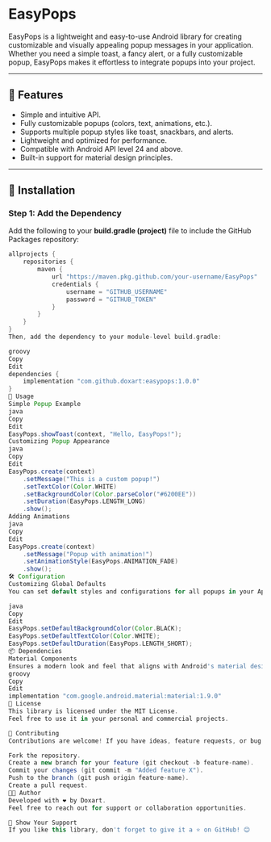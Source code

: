 # EasyPops

EasyPops is a lightweight and easy-to-use Android library for creating customizable and visually appealing popup messages in your application. Whether you need a simple toast, a fancy alert, or a fully customizable popup, EasyPops makes it effortless to integrate popups into your project.

---

## 🎉 Features

- Simple and intuitive API.
- Fully customizable popups (colors, text, animations, etc.).
- Supports multiple popup styles like toast, snackbars, and alerts.
- Lightweight and optimized for performance.
- Compatible with Android API level 24 and above.
- Built-in support for material design principles.

---

## 🚀 Installation

### Step 1: Add the Dependency

Add the following to your **build.gradle (project)** file to include the GitHub Packages repository:
```groovy
allprojects {
    repositories {
        maven {
            url "https://maven.pkg.github.com/your-username/EasyPops"
            credentials {
                username = "GITHUB_USERNAME"
                password = "GITHUB_TOKEN"
            }
        }
    }
}
Then, add the dependency to your module-level build.gradle:

groovy
Copy
Edit
dependencies {
    implementation "com.github.doxart:easypops:1.0.0"
}
📖 Usage
Simple Popup Example
java
Copy
Edit
EasyPops.showToast(context, "Hello, EasyPops!");
Customizing Popup Appearance
java
Copy
Edit
EasyPops.create(context)
    .setMessage("This is a custom popup!")
    .setTextColor(Color.WHITE)
    .setBackgroundColor(Color.parseColor("#6200EE"))
    .setDuration(EasyPops.LENGTH_LONG)
    .show();
Adding Animations
java
Copy
Edit
EasyPops.create(context)
    .setMessage("Popup with animation!")
    .setAnimationStyle(EasyPops.ANIMATION_FADE)
    .show();
🛠️ Configuration
Customizing Global Defaults
You can set default styles and configurations for all popups in your Application class:

java
Copy
Edit
EasyPops.setDefaultBackgroundColor(Color.BLACK);
EasyPops.setDefaultTextColor(Color.WHITE);
EasyPops.setDefaultDuration(EasyPops.LENGTH_SHORT);
📦 Dependencies
Material Components
Ensures a modern look and feel that aligns with Android's material design principles.
groovy
Copy
Edit
implementation "com.google.android.material:material:1.9.0"
📝 License
This library is licensed under the MIT License.
Feel free to use it in your personal and commercial projects.

🤝 Contributing
Contributions are welcome! If you have ideas, feature requests, or bug fixes, please create an issue or submit a pull request. Follow these steps to contribute:

Fork the repository.
Create a new branch for your feature (git checkout -b feature-name).
Commit your changes (git commit -m "Added feature X").
Push to the branch (git push origin feature-name).
Create a pull request.
🧑‍💻 Author
Developed with ❤️ by Doxart.
Feel free to reach out for support or collaboration opportunities.

🌟 Show Your Support
If you like this library, don't forget to give it a ⭐ on GitHub! 😊

